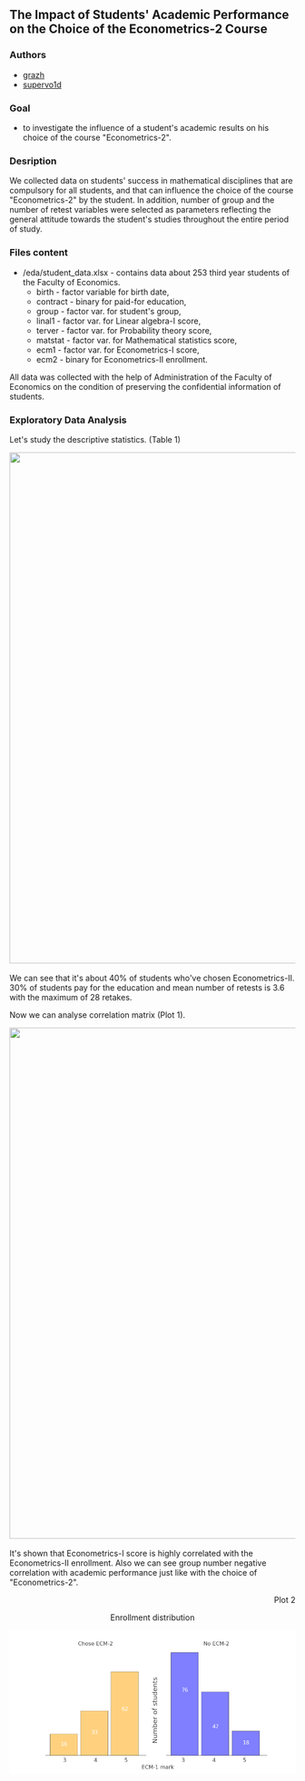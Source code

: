 ## The Impact of Students' Academic Performance on the Choice of the Econometrics-2 Course
### Authors

* [grazh](https://github.com/grazh)
* [supervo1d](https://github.com/superVo1d)

### Goal
- to investigate the influence of a student's academic results on his choice of the course "Econometrics-2".

### Desription
We collected data on students' success in mathematical disciplines that are compulsory for all students, and that can influence the choice of the course "Econometrics-2" by the student. In addition, number of group and the number of retest variables were selected as parameters reflecting the general attitude towards the student's studies throughout the entire period of study.

### Files content
* /eda/student_data.xlsx - contains data about 253 third year students of the Faculty of Economics.
  * birth - factor variable for birth date,
  * contract - binary for paid-for education,
  * group - factor var. for student's group,
  * linal1 - factor var. for Linear algebra-I score,
  * terver - factor var. for Probability theory score,
  * matstat - factor var. for Mathematical statistics score,
  * ecm1 - factor var. for Econometrics-I score,
  * ecm2 - binary for Econometrics-II enrollment.

All data was collected with the help of Administration of the Faculty of Economics on the condition of preserving the confidential information of students.

### Exploratory Data Analysis

Let's study the descriptive statistics. (Table 1)

<text align="center" font=30>
  <img width="1000" height="900" src="https://user-images.githubusercontent.com/55653514/111038709-7e30db00-843b-11eb-968b-76288c0af599.png">
</text>

We can see that it's about 40% of students who've chosen Econometrics-II. 30% of students pay for the education and mean number of retests is 3.6 with the maximum of 28 retakes.

Now we can analyse correlation matrix (Plot 1).

<p align="center">
  <img width="1000" height="900" src="https://user-images.githubusercontent.com/55653514/111039765-c8688b00-8440-11eb-9e5b-d8412600c8d8.png">
</p>

It's shown that Econometrics-I score is highly correlated with the Econometrics-II enrollment. Also we can see group number negative correlation with academic performance just like with the choice of "Econometrics-2".

<p align="right">
  Plot 2
</p>


<p align="center">
  Enrollment distribution
</p>

![image](https://github.com/grazh/elec_preferences_prediction/blob/master/plots/ecm1_mark.png)

